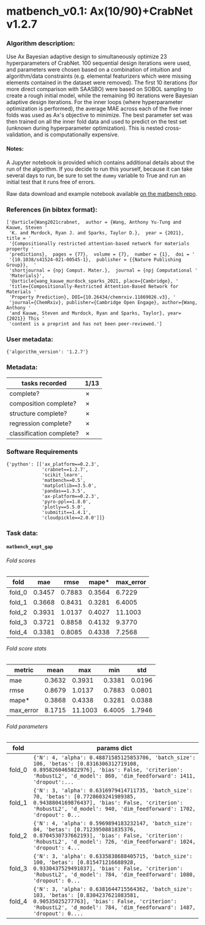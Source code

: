 # matbench_v0.1: Ax(10/90)+CrabNet v1.2.7

### Algorithm description: 

Use Ax Bayesian adaptive design to simultaneously optimize 23 hyperparameters of CrabNet. 100 sequential design iterations were used, and parameters were chosen based on a combination of intuition and algorithm/data constraints (e.g. elemental featurizers which were missing elements contained in the dataset were removed). The first 10 iterations (for more direct comparison with SAASBO) were based on SOBOL sampling to create a rough initial model, while the remaining 90 iterations were Bayesian adaptive design iterations. For the inner loops (where hyperparameter optimization is performed), the average MAE across each of the five inner folds was used as Ax's objective to minimize. The best parameter set was then trained on all the inner fold data and used to predict on the test set (unknown during hyperparameter optimization). This is nested cross-validation, and is computationally expensive.

#### Notes:
A Jupyter notebook is provided which contains additional details about the run of the algorithm. If you decide to run this yourself, because it can take several days to run, be sure to set the `dummy` variable to True and run an initial test that it runs free of errors.

Raw data download and example notebook available [on the matbench repo](https://github.com/hackingmaterials/matbench/tree/main/benchmarks/matbench_v0.1_Ax_10_90_CrabNet_v1.2.7).

### References (in bibtex format): 

```
['@article{Wang2021crabnet,  author = {Wang, Anthony Yu-Tung and Kauwe, Steven '
 'K. and Murdock, Ryan J. and Sparks, Taylor D.},  year = {2021},  title = '
 '{Compositionally restricted attention-based network for materials property '
 'predictions},  pages = {77},  volume = {7},  number = {1},  doi = '
 '{10.1038/s41524-021-00545-1},  publisher = {{Nature Publishing Group}},  '
 'shortjournal = {npj Comput. Mater.},  journal = {npj Computational '
 'Materials}',
 '@article{wang_kauwe_murdock_sparks_2021, place={Cambridge}, '
 'title={Compositionally-Restricted Attention-Based Network for Materials '
 'Property Prediction}, DOI={10.26434/chemrxiv.11869026.v3}, '
 'journal={ChemRxiv}, publisher={Cambridge Open Engage}, author={Wang, Anthony '
 'and Kauwe, Steven and Murdock, Ryan and Sparks, Taylor}, year={2021}} This '
 'content is a preprint and has not been peer-reviewed.']
```

### User metadata:

```
{'algorithm_version': '1.2.7'}
```

### Metadata:

| tasks recorded | 1/13 |
|----------------|-------------------------------------|
| complete? | ✗ | 
| composition complete? | ✗ | 
| structure complete? | ✗ | 
| regression complete? | ✗ | 
| classification complete? | ✗ | 

### Software Requirements

```
{'python': [['ax_platform==0.2.3',
             'crabnet==1.2.7',
             'scikit_learn',
             'matbench==0.5',
             'matplotlib==3.5.0',
             'pandas==1.3.5',
             'ax-platform==0.2.3',
             'pyro-ppl==1.8.0',
             'plotly==5.5.0',
             'submitit==1.4.1',
             'cloudpickle==2.0.0']]}
```

### Task data:

#### `matbench_expt_gap`

###### Fold scores

| fold | mae | rmse | mape* | max_error |
|------ |------ |------ |------ |------ |
 | fold_0 | 0.3457| 0.7883| 0.3564| 6.7229 |
 | fold_1 | 0.3668| 0.8431| 0.3281| 6.4005 |
 | fold_2 | 0.3931| 1.0137| 0.4027| 11.1003 |
 | fold_3 | 0.3721| 0.8858| 0.4132| 9.3770 |
 | fold_4 | 0.3381| 0.8085| 0.4338| 7.2568 |


###### Fold score stats

| metric | mean | max | min | std |
|--------|------|-----|-----|-----|
| mae | 0.3632 | 0.3931 | 0.3381 | 0.0196 |
| rmse | 0.8679 | 1.0137 | 0.7883 | 0.0801 |
| mape* | 0.3868 | 0.4338 | 0.3281 | 0.0388 |
| max_error | 8.1715 | 11.1003 | 6.4005 | 1.7946 |


###### Fold parameters

| fold | params dict|
|------|------------|
| fold_0 | `{'N': 4, 'alpha': 0.48871585125853706, 'batch_size': 106, 'betas': [0.8316306312719108, 0.8958260465822976], 'bias': False, 'criterion': 'RobustL2', 'd_model': 860, 'dim_feedforward': 1411, 'dropout':...` |
| fold_1 | `{'N': 3, 'alpha': 0.6316979414711735, 'batch_size': 70, 'betas': [0.7728603241989385, 0.9438804169876437], 'bias': False, 'criterion': 'RobustL2', 'd_model': 940, 'dim_feedforward': 1702, 'dropout': 0...` |
| fold_2 | `{'N': 4, 'alpha': 0.5969894183232147, 'batch_size': 84, 'betas': [0.7123950881835376, 0.8704530737662193], 'bias': False, 'criterion': 'RobustL2', 'd_model': 726, 'dim_feedforward': 1024, 'dropout': 4...` |
| fold_3 | `{'N': 3, 'alpha': 0.6335838688405715, 'batch_size': 100, 'betas': [0.815471216688928, 0.9330437529491037], 'bias': False, 'criterion': 'RobustL2', 'd_model': 784, 'dim_feedforward': 1080, 'dropout': 0...` |
| fold_4 | `{'N': 3, 'alpha': 0.6381644715564362, 'batch_size': 103, 'betas': [0.8304237621083581, 0.90535025277763], 'bias': False, 'criterion': 'RobustL2', 'd_model': 784, 'dim_feedforward': 1487, 'dropout': 0....` |




